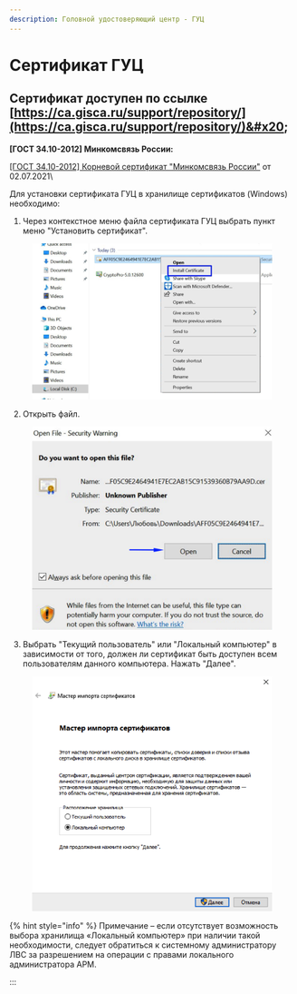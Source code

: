 ```yaml
---
description: Головной удостоверяющий центр - ГУЦ
---
```


# Сертификат ГУЦ

## Сертификат доступен по ссылке [https://ca.gisca.ru/support/repository/](https://ca.gisca.ru/support/repository/)&#x20;

**\[ГОСТ 34.10-2012] Минкомсвязь России:**

[\[ГОСТ 34.10-2012\] Корневой сертификат "Минкомсвязь России"](https://ca.gisca.ru/repository/AFF05C9E2464941E7EC2AB15C91539360B79AA9D.cer) от 02.07.2021\


Для установки сертификата ГУЦ в хранилище сертификатов (Windows) необходимо:

1. Через контекстное меню файла сертификата ГУЦ выбрать пункт меню "Установить сертификат".

<figure><img src="../../.gitbook/assets/image (23).png" alt=""><figcaption></figcaption></figure>

2. Открыть файл.

<figure><img src="../../.gitbook/assets/image (24).png" alt=""><figcaption></figcaption></figure>

3. Выбрать "Текущий пользователь" или "Локальный компьютер" в зависимости от того, должен ли сертификат быть доступен всем пользователям данного компьютера. Нажать "Далее".

<figure><img src="../../.gitbook/assets/image (25).png" alt=""><figcaption></figcaption></figure>

{% hint style="info" %}
Примечание – если отсутствует возможность выбора хранилища «Локальный компьютер» при наличии такой необходимости, следует обратиться к системному администратору ЛВС за разрешением на операции с правами локального администратора АРМ.

:::
